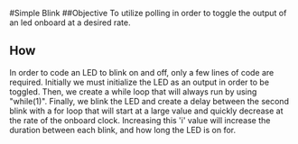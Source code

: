 #Simple Blink
##Objective
To utilize polling in order to toggle the output of an led onboard at a desired rate.
## How
In order to code an LED to blink on and off, only a few lines of code are required. Initially we must initialize the 
LED as an output in order to be toggled. Then, we create a while loop that will always run by using "while(1)". 
Finally, we blink the LED and create a delay between the second blink with a for loop that will start at a large 
value and quickly decrease at the rate of the onboard clock. Increasing this 'i' value will increase the duration
between each blink, and how long the LED is on for.